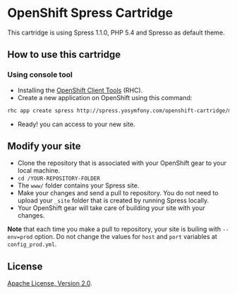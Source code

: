 # OpenShift Spress Cartridge

This cartridge is using Spress 1.1.0, PHP 5.4 and Spresso as default theme.

## How to use this cartridge

### Using console tool
* Installing the [OpenShift Client Tools](https://developers.openshift.com/en/managing-client-tools.html) (RHC).
* Create a new application on OpenShift using this command:
``` bash
rhc app create spress http://spress.yosymfony.com/openshift-cartridge/manifest.yml
```
* Ready! you can access to your new site.

## Modify your site

* Clone the repository that is associated with your OpenShift gear to your local machine.
* `cd /YOUR-REPOSITORY-FOLDER`
* The `www/` folder contains your Spress site.
* Make your changes and send a pull to repository. You do not need to upload your `_site`
folder that is created by running Spress locally.
* Your OpenShift gear will take care of building your site with your changes.

**Note** that each time you make a pull to repository, your site is builing with `--env=prod` option.
Do not change the values for `host` and `port` variables at `config_prod.yml`.

## License

[Apache License, Version 2.0](http://www.apache.org/licenses/LICENSE-2.0).